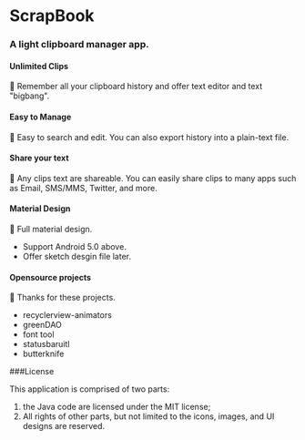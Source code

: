 # ScrapBook


### A light clipboard manager app.


#### Unlimited Clips

📌 Remember all your clipboard history and offer text editor and text "bigbang".

#### Easy to Manage

📌 Easy to search and edit. You can also export history into a plain-text file.


#### Share your text

📌 Any clips text are shareable. You can easily share clips to many apps such as Email, SMS/MMS, Twitter, and more.


#### Material Design

📌 Full material design.

- Support Android 5.0 above.
- Offer sketch desgin file later.

#### Opensource projects

📌 Thanks for these projects.

- recyclerview-animators
- greenDAO
- font tool
- statusbaruitl
- butterknife


###License

This application is comprised of two parts:

1. the Java code are licensed under the MIT license;
2. All rights of other parts, but not limited to the icons, images, and UI designs are reserved.
